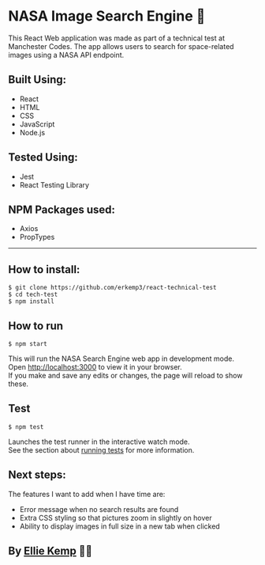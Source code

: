 # NASA Image Search Engine 🔭

This React Web application was made as part of a technical test at Manchester Codes. The app allows users to search for space-related images using a NASA API endpoint. 

## Built Using:

* React
* HTML
* CSS
* JavaScript
* Node.js

## Tested Using:

* Jest
* React Testing Library

## NPM Packages used:

* Axios
* PropTypes

- - - -

## How to install:

    $ git clone https://github.com/erkemp3/react-technical-test
    $ cd tech-test
    $ npm install

## How to run

    $ npm start

This will run the NASA Search Engine web app in development mode.\
Open [http://localhost:3000](http://localhost:3000) to view it in your browser.\
If you make and save any edits or changes, the page will reload to show these.

## Test

    $ npm test

Launches the test runner in the interactive watch mode.\
See the section about [running tests](https://facebook.github.io/create-react-app/docs/running-tests) for more information.

## Next steps:

The features I want to add when I have time are:

- Error message when no search results are found
- Extra CSS styling so that pictures zoom in slightly on hover
- Ability to display images in full size in a new tab when clicked

## By [Ellie Kemp](https://github.com/erkemp3) 🙋‍♀️
